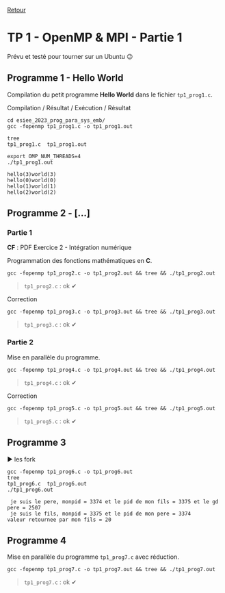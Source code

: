 [Retour](../../)

# TP 1 - OpenMP & MPI - Partie 1

Prévu et testé pour tourner sur un Ubuntu 😉

## Programme 1 - Hello World

Compilation du petit programme **Hello World** dans le fichier `tp1_prog1.c`.

Compilation / Résultat / Exécution / Résultat

```
cd esiee_2023_prog_para_sys_emb/
gcc -fopenmp tp1_prog1.c -o tp1_prog1.out

tree
tp1_prog1.c  tp1_prog1.out

export OMP_NUM_THREADS=4
./tp1_prog1.out

hello(3)world(3) 
hello(0)world(0) 
hello(1)world(1) 
hello(2)world(2) 
```

## Programme 2 - [...]

### Partie 1

**CF** : PDF Exercice 2 - Intégration numérique

Programmation des fonctions mathématiques en **C**.

```
gcc -fopenmp tp1_prog2.c -o tp1_prog2.out && tree && ./tp1_prog2.out
```

> `tp1_prog2.c` : ok ✔

Correction

```
gcc -fopenmp tp1_prog3.c -o tp1_prog3.out && tree && ./tp1_prog3.out
```

> `tp1_prog3.c` : ok ✔

### Partie 2

Mise en parallèle du programme.

```
gcc -fopenmp tp1_prog4.c -o tp1_prog4.out && tree && ./tp1_prog4.out
```

> `tp1_prog4.c` : ok ✔

Correction

```
gcc -fopenmp tp1_prog5.c -o tp1_prog5.out && tree && ./tp1_prog5.out
```

> `tp1_prog5.c` : ok ✔

## Programme 3

▶ les fork

```
gcc -fopenmp tp1_prog6.c -o tp1_prog6.out
tree
tp1_prog6.c  tp1_prog6.out
./tp1_prog6.out

 je suis le pere, monpid = 3374 et le pid de mon fils = 3375 et le gd pere = 2507
 je suis le fils, monpid = 3375 et le pid de mon pere = 3374
valeur retournee par mon fils = 20
```

## Programme 4

Mise en parallèle du programme `tp1_prog7.c` avec réduction.

```
gcc -fopenmp tp1_prog7.c -o tp1_prog7.out && tree && ./tp1_prog7.out
```

> `tp1_prog7.c` : ok ✔